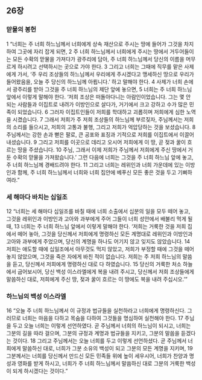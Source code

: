 ## 26장
### 맏물의 봉헌
1 “너희는 주 너희 하느님께서 너희에게 상속 재산으로 주시는 땅에 들어가 그것을 차지하여 그곳에 자리 잡게 되면,
2 주 너희 하느님께서 너희에게 주시는 땅에서 거두어들이는 모든 수확의 맏물을 가져다가 광주리에 담아, 주 너희 하느님께서 당신의 이름을 머무르게 하시려고 선택하시는 곳으로 가야 한다.
3 그리고 너희는 그때에 직무를 맡은 사제에게 가서, ‘주 우리 조상들의 하느님께서 우리에게 주시겠다고 맹세하신 땅으로 우리가 들어왔음을, 오늘 주 당신의 하느님께 아룁니다.’ 하고 말해야 한다.
4 사제가 너희 손에서 광주리를 받아 그것을 주 너희 하느님의 제단 앞에 놓으면,
5 너희는 주 너희 하느님 앞에서 이렇게 말해야 한다. ‘저희 조상은 떠돌아다니는 아람인이었습니다. 그는 몇 안 되는 사람들과 이집트로 내려가 이방인으로 살다가, 거기에서 크고 강하고 수가 많은 민족이 되었습니다.
6 그러자 이집트인들이 저희를 학대하고 괴롭히며 저희에게 심한 노역을 시켰습니다.
7 그래서 저희가 주 저희 조상들의 하느님께 부르짖자, 주님께서는 저희의 소리를 들으시고, 저희의 고통과 불행, 그리고 저희가 억압당하는 것을 보셨습니다.
8 주님께서는 강한 손과 뻗은 팔로, 큰 공포와 표징과 기적으로 저희를 이집트에서 이끌어 내셨습니다.
9 그리고 저희를 이곳으로 데리고 오시어 저희에게 이 땅, 곧 젖과 꿀이 흐르는 땅을 주셨습니다.
10 주님, 그래서 이제 저희가 주님께서 저희에게 주신 땅에서 거둔 수확의 맏물을 가져왔습니다.’ 그런 다음에 너희는 그것을 주 너희 하느님 앞에 놓고, 주 너희 하느님께 경배드려야 한다.
11 그리고 너희는 레위인과 너희 가운데에 있는 이방인과 함께, 주 너희 하느님께서 너희와 너희 집안에 베푸신 모든 좋은 것을 두고 기뻐하여라.”
### 세 해마다 바치는 십일조
12 “너희는 세 해마다 십일조를 바칠 때에 너희 소출에서 십분의 일을 모두 떼어 놓고, 그것을 레위인과 이방인과 고아와 과부에게 주어 그들이 너희 성안에서 배불리 먹게 될 때,
13 너희는 주 너희 하느님 앞에서 이렇게 말해야 한다. ‘저희는 거룩한 것을 저희 집에서 떼어 놓아, 그것을 당신께서 저희에게 명령하신 모든 계명대로 레위인과 이방인과 고아와 과부에게 주었으며, 당신의 계명을 하나도 어기지 않고 잊지도 않았습니다.
14 저희는 애도할 때에 십일조에서 아무것도 먹지 않았고, 저희가 부정할 때에 그것을 떼어 놓지 않았으며, 그것을 죽은 자에게 바친 적이 없습니다. 저희는 주 저희 하느님의 말씀을 듣고, 당신께서 저희에게 명령하신 대로 다 하였습니다.
15 당신의 거룩한 처소 하늘에서 굽어보시어, 당신 백성 이스라엘에게 복을 내려 주시고, 당신께서 저희 조상들에게 말씀하신 대로, 저희에게 주신 땅, 젖과 꿀이 흐르는 이 땅에도 복을 내려 주십시오.’”
### 하느님의 백성 이스라엘
16 “오늘 주 너희 하느님께서 이 규정과 법규들을 실천하라고 너희에게 명령하신다. 그러므로 너희는 마음을 다하고 목숨을 다하여 그것들을 명심하여 실천해야 한다.
17 주님을 두고 오늘 너희는 이렇게 선언하였다. 곧 주님께서 너희의 하느님이 되시고, 너희는 그분의 길을 따라 걸으며, 그분의 규정과 계명과 법규들을 지키고, 그분의 말씀을 듣겠다는 것이다.
18 그리고 주님께서는 오늘 너희를 두고 이렇게 선언하셨다. 곧 주님께서 너희에게 말씀하신 대로, 너희가 그분 소유의 백성이 되고 그분의 모든 계명을 지키며,
19 그분께서는 너희를 당신께서 만드신 모든 민족들 위에 높이 세우시어, 너희가 찬양과 명성과 영화를 받게 하시고, 너희가 주 너희 하느님께서 말씀하신 대로 그분의 거룩한 백성이 되게 하시겠다는 것이다.”
